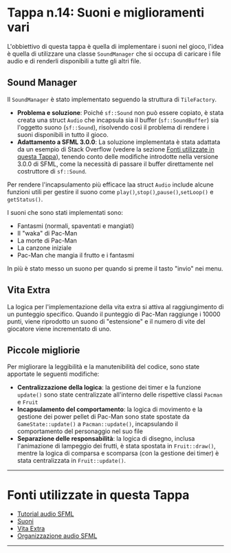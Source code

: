 # Tappa n.14: Suoni e miglioramenti vari
L'obbiettivo di questa tappa è quella di implementare i suoni nel gioco, l'idea è quella di utilizzare una classe `SoundManager` che si occupa di caricare i file audio e di renderli disponibili a tutte gli altri file.

## Sound Manager
Il `SoundManager` è stato implementato seguendo la struttura di `TileFactory`. 
- **Problema e soluzione**: Poiché `sf::Sound` non può essere copiato, è stata creata una struct `Audio` che incapsula sia il buffer (`sf::SoundBuffer`) sia l'oggetto suono (`sf::Sound`), risolvendo così il problema di rendere i suoni disponibili in tutto il gioco.
- **Adattamento a SFML 3.0.0**: La soluzione implementata è stata adattata da un esempio di Stack Overflow (vedere la sezione [Fonti utilizzate in questa Tappa](#fonti-utilizzate-in-questa-tappa)), tenendo conto delle modifiche introdotte nella versione 3.0.0 di SFML, come la necessità di passare il buffer direttamente nel costruttore di `sf::Sound`.

Per rendere l'incapsulamento più efficace laa struct `Audio` include alcune funzioni utili per gestire il suono come `play()`,`stop()`,`pause()`,`setLoop()` e `getStatus()`. 

I suoni che sono stati implementati sono:
- Fantasmi (normali, spaventati e mangiati)
- Il "waka" di Pac-Man
- La morte di Pac-Man
- La canzone iniziale
- Pac-Man che mangia il frutto e i fantasmi

In più è stato messo un suono per quando si preme il tasto "invio" nei menu.

## Vita Extra
La logica per l'implementazione della vita extra si attiva al raggiungimento di un punteggio specifico. Quando il punteggio di Pac-Man raggiunge i 10000 punti, viene riprodotto un suono di "estensione" e il numero di vite del giocatore viene incrementato di uno.

## Piccole migliorie
Per migliorare la leggibilità e la manutenibilità del codice, sono state apportate le seguenti modifiche:
- **Centralizzazione della logica**: la gestione dei timer e la funzione `update()` sono state centralizzate all'interno delle rispettive classi `Pacman` e `Fruit`
- **Incapsulamento del comportamento**: la logica di movimento e la gestione dei power pellet di Pac-Man sono state spostate da `GameState::update()` a `Pacman::update()`, incapsulando il comportamento del personaggio nel suo file
- **Separazione delle responsabilità**: la logica di disegno, inclusa l'animazione di lampeggio dei frutti, è stata spostata in `Fruit::draw()`, mentre la logica di comparsa e scomparsa (con la gestione dei timer) è stata centralizzata in `Fruit::update()`.

---
# Fonti utilizzate in questa Tappa
* [Tutorial audio SFML](https://www.sfml-dev.org/tutorials/3.0/audio/sounds/)
* [Suoni](https://www.sounds-resource.com/arcade/pacman/sound/10603/)
* [Vita Extra](https://www.youtube.com/watch?v=nkV6BedgwRY)
* [Organizzazione audio SFML](https://stackoverflow.com/questions/27235897/how-do-i-properly-organize-and-implement-sfml-audio-in-c)
---